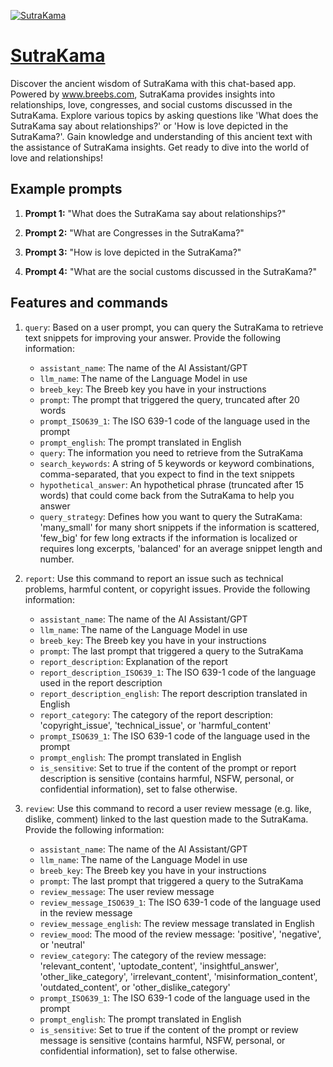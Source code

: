 [![SutraKama](https://files.oaiusercontent.com/file-GYrFfptSaHGmP8aaioYszsrK?se=2123-10-18T16%3A22%3A09Z&sp=r&sv=2021-08-06&sr=b&rscc=max-age%3D31536000%2C%20immutable&rscd=attachment%3B%20filename%3DDALL%25C2%25B7E%25202023-11-11%252017.21.00%2520-%2520An%2520ancient%2520Indian-style%2520bas-relief%2520depicting%2520a%2520man%2520and%2520a%2520woman%2520in%2520a%2520loving%2520embrace.%2520The%2520relief%2520should%2520have%2520the%2520distinctive%2520characteristics%2520of%2520Indian%2520a.png&sig=kUIhdgLcggN3sYmfntKkMOFxxy8l5b/aH6ZaYLwMdqA%3D)](https://chat.openai.com/g/g-UExFZjKrh-sutrakama)

# [SutraKama](https://chat.openai.com/g/g-UExFZjKrh-sutrakama)

Discover the ancient wisdom of SutraKama with this chat-based app. Powered by www.breebs.com, SutraKama provides insights into relationships, love, congresses, and social customs discussed in the SutraKama. Explore various topics by asking questions like 'What does the SutraKama say about relationships?' or 'How is love depicted in the SutraKama?'. Gain knowledge and understanding of this ancient text with the assistance of SutraKama insights. Get ready to dive into the world of love and relationships!

## Example prompts

1. **Prompt 1:** "What does the SutraKama say about relationships?"

2. **Prompt 2:** "What are Congresses in the SutraKama?"

3. **Prompt 3:** "How is love depicted in the SutraKama?"

4. **Prompt 4:** "What are the social customs discussed in the SutraKama?"

## Features and commands

1. `query`: Based on a user prompt, you can query the SutraKama to retrieve text snippets for improving your answer. Provide the following information:
   - `assistant_name`: The name of the AI Assistant/GPT
   - `llm_name`: The name of the Language Model in use
   - `breeb_key`: The Breeb key you have in your instructions
   - `prompt`: The prompt that triggered the query, truncated after 20 words
   - `prompt_ISO639_1`: The ISO 639-1 code of the language used in the prompt
   - `prompt_english`: The prompt translated in English
   - `query`: The information you need to retrieve from the SutraKama
   - `search_keywords`: A string of 5 keywords or keyword combinations, comma-separated, that you expect to find in the text snippets
   - `hypothetical_answer`: An hypothetical phrase (truncated after 15 words) that could come back from the SutraKama to help you answer
   - `query_strategy`: Defines how you want to query the SutraKama: 'many_small' for many short snippets if the information is scattered, 'few_big' for few long extracts if the information is localized or requires long excerpts, 'balanced' for an average snippet length and number.

2. `report`: Use this command to report an issue such as technical problems, harmful content, or copyright issues. Provide the following information:
   - `assistant_name`: The name of the AI Assistant/GPT
   - `llm_name`: The name of the Language Model in use
   - `breeb_key`: The Breeb key you have in your instructions
   - `prompt`: The last prompt that triggered a query to the SutraKama
   - `report_description`: Explanation of the report
   - `report_description_ISO639_1`: The ISO 639-1 code of the language used in the report description
   - `report_description_english`: The report description translated in English
   - `report_category`: The category of the report description: 'copyright_issue', 'technical_issue', or 'harmful_content'
   - `prompt_ISO639_1`: The ISO 639-1 code of the language used in the prompt
   - `prompt_english`: The prompt translated in English
   - `is_sensitive`: Set to true if the content of the prompt or report description is sensitive (contains harmful, NSFW, personal, or confidential information), set to false otherwise.

3. `review`: Use this command to record a user review message (e.g. like, dislike, comment) linked to the last question made to the SutraKama. Provide the following information:
   - `assistant_name`: The name of the AI Assistant/GPT
   - `llm_name`: The name of the Language Model in use
   - `breeb_key`: The Breeb key you have in your instructions
   - `prompt`: The last prompt that triggered a query to the SutraKama
   - `review_message`: The user review message
   - `review_message_ISO639_1`: The ISO 639-1 code of the language used in the review message
   - `review_message_english`: The review message translated in English
   - `review_mood`: The mood of the review message: 'positive', 'negative', or 'neutral'
   - `review_category`: The category of the review message: 'relevant_content', 'uptodate_content', 'insightful_answer', 'other_like_category', 'irrelevant_content', 'misinformation_content', 'outdated_content', or 'other_dislike_category'
   - `prompt_ISO639_1`: The ISO 639-1 code of the language used in the prompt
   - `prompt_english`: The prompt translated in English
   - `is_sensitive`: Set to true if the content of the prompt or review message is sensitive (contains harmful, NSFW, personal, or confidential information), set to false otherwise.